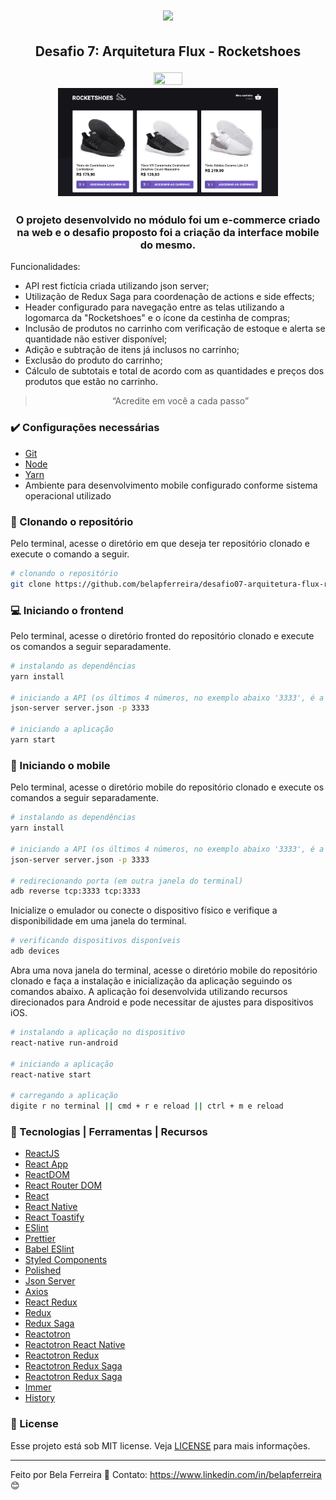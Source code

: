 <h1 align="center">
<img src="https://user-images.githubusercontent.com/59603768/75156287-8fa02b80-56f0-11ea-84a3-a6bacc2fcdd1.png">
</h1>

<h2 align="center">
  <p>Desafio 7: Arquitetura Flux - Rocketshoes</p>
  <p align="center">
    <img src="mobile/src/assets/Rocketshoes.GIF" width="30%" height="30%" max-width:100% >
    <img src="frontend/src/assets/images/rocketshoes.PNG" width="70%" height="70%" max-width:100% >
  </p>
</h2>

<h3 align="center">
  O projeto desenvolvido no módulo foi um e-commerce criado na web e o desafio proposto foi a criação da interface mobile do mesmo.
</h3>

  Funcionalidades:

  - API rest fictícia criada utilizando json server;
  - Utilização de Redux Saga para coordenação de actions e side effects;
  - Header configurado para navegação entre as telas utilizando a logomarca da "Rocketshoes" e o ícone da cestinha de compras;
  - Inclusão de produtos no carrinho com verificação de estoque e alerta se quantidade não estiver disponível;
  - Adição e subtração de itens já inclusos no carrinho;
  - Exclusão do produto do carrinho;
  - Cálculo de subtotais e total de acordo com as quantidades e preços dos produtos que estão no carrinho.

<blockquote align="center">“Acredite em você a cada passo”</blockquote>

### :heavy_check_mark: Configurações necessárias

-  [Git](https://git-scm.com)
-  [Node](https://nodejs.org/)
-  [Yarn](https://yarnpkg.com/)
-  Ambiente para desenvolvimento mobile configurado conforme sistema operacional utilizado

### :arrow_down_small: Clonando o repositório
Pelo terminal, acesse o diretório em que deseja ter repositório clonado e execute o comando a seguir.
```bash
# clonando o repositório
git clone https://github.com/belapferreira/desafio07-arquitetura-flux-rocketshoes
```
### :computer: Iniciando o frontend
Pelo terminal, acesse o diretório fronted do repositório clonado e execute os comandos a seguir separadamente.
```bash
# instalando as dependências
yarn install

# iniciando a API (os últimos 4 números, no exemplo abaixo '3333', é a porta utilizada para o servidor da API fictícia)
json-server server.json -p 3333

# iniciando a aplicação
yarn start
```
### :iphone: Iniciando o mobile
Pelo terminal, acesse o diretório mobile do repositório clonado e execute os comandos a seguir separadamente.
```bash
# instalando as dependências
yarn install

# iniciando a API (os últimos 4 números, no exemplo abaixo '3333', é a porta utilizada para o servidor da API fictícia)
json-server server.json -p 3333

# redirecionando porta (em outra janela do terminal)
adb reverse tcp:3333 tcp:3333
```
Inicialize o emulador ou conecte o dispositivo físico e verifique a disponibilidade em uma janela do terminal.
```bash
# verificando dispositivos disponíveis
adb devices
```
Abra uma nova janela do terminal, acesse o diretório mobile do repositório clonado e faça a instalação e inicialização da aplicação seguindo os comandos abaixo. A aplicação foi desenvolvida utilizando recursos direcionados para Android e pode necessitar de ajustes para dispositivos iOS.

```bash
# instalando a aplicação no dispositivo
react-native run-android

# iniciando a aplicação
react-native start

# carregando a aplicação
digite r no terminal || cmd + r e reload || ctrl + m e reload
```

### :wrench: Tecnologias | Ferramentas | Recursos

-  [ReactJS](https://pt-br.reactjs.org/)
-  [React App](https://pt-br.reactjs.org/docs/create-a-new-react-app.html)
-  [ReactDOM](https://pt-br.reactjs.org/docs/react-dom.html)
-  [React Router DOM](https://www.npmjs.com/package/react-router-dom)
-  [React](https://pt-br.reactjs.org/)
-  [React Native](https://reactnative.dev/)
-  [React Toastify](https://github.com/fkhadra/react-toastify)
-  [ESlint](https://eslint.org/)
-  [Prettier](https://prettier.io/)
-  [Babel ESlint](https://github.com/babel/babel-eslint)
-  [Styled Components](https://styled-components.com/)
-  [Polished](https://polished.js.org/)
-  [Json Server](https://github.com/typicode/json-server)
-  [Axios](https://github.com/axios/axios)
-  [React Redux](https://react-redux.js.org/)
-  [Redux](https://redux.js.org/)
-  [Redux Saga](https://redux-saga.js.org/)
-  [Reactotron](https://infinite.red/reactotron)
-  [Reactotron React Native](https://github.com/infinitered/reactotron/blob/master/docs/quick-start-react-native.md)
-  [Reactotron Redux](https://github.com/infinitered/reactotron/blob/master/docs/plugin-redux.md)
-  [Reactotron Redux Saga](https://github.com/infinitered/reactotron/blob/master/docs/plugin-redux-saga.md)
-  [Reactotron Redux Saga](https://github.com/infinitered/reactotron/blob/master/docs/plugin-redux-saga.md)
-  [Immer](https://github.com/immerjs/immer)
-  [History](https://github.com/ReactTraining/history/tree/3f69f9e07b0a739419704cffc3b3563133281548)

### :memo: License
Esse projeto está sob MIT license. Veja [LICENSE](https://github.com/belapferreira/desafio07-arquitetura-flux-rocketshoes/blob/master/LICENSE) para mais informações.

---

Feito por Bela Ferreira :blue_heart: Contato: https://www.linkedin.com/in/belapferreira :blush: